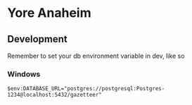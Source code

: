 # Yore Anaheim

## Development

Remember to set your db environment variable in dev, like so

### Windows
```
$env:DATABASE_URL="postgres://postgresql:Postgres-1234@localhost:5432/gazetteer"
```
